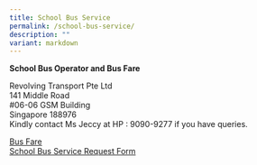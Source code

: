 ```yaml
---
title: School Bus Service
permalink: /school-bus-service/
description: ""
variant: markdown
---
```

**School Bus Operator and Bus Fare**

Revolving Transport Pte Ltd<br>
141 Middle Road<br>
#06-06 GSM Building<br>
Singapore 188976<br>
Kindly contact Ms Jeccy at HP : 9090-9277 if you have queries.

[Bus Fare](/files/school_bus_operator_and_nte_price.pdf)<br>
[School Bus Service Request Form](/files/school_bus_services_request_form.pdf)<br>